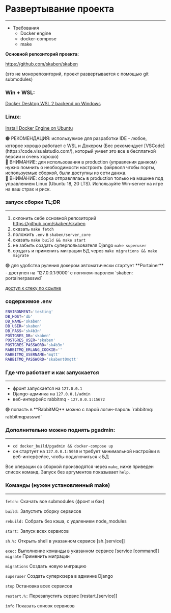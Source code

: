 # Развертывание проекта

---

- Требования
    - Docker engine
    - docker-compose
    - make

**Основной репозиторий проекта:**

https://github.com/skaben/skaben

(это не монорепозиторий, проект развертывается с помощью git submodules)

### Win + WSL:

[Docker Desktop WSL 2 backend on Windows](https://docs.docker.com/desktop/windows/wsl/)

### Linux:

[Install Docker Engine on Ubuntu](https://docs.docker.com/engine/install/ubuntu/)

<aside>
🟠 РЕКОМЕНДАЦИЯ: используемое для разработки IDE - любое, которое хорошо работает с WSL и Докером (Бес рекомендует [VSCode](https://code.visualstudio.com/), который умеет это все в бесплатной версии и очень хорошо)

</aside>

<aside>
🔴 ВНИМАНИЕ: для использования в production (управления данжом) нужно помнить о необходимости настроить файрволл чтобы порты, используемые сборкой, были доступны из сети данжа.

</aside>

<aside>
🔴 ВНИМАНИЕ: сборка отправлялась в production только на машине под управлением Linux (Ubuntu 18, 20 LTS). Используйте Win-server на игре на ваш страх и риск.

</aside>

### запуск сборки TL;DR

---

1. склонить себе основной репозиторий https://github.com/skaben/skaben
2. сказать `make fetch`
3. положить `.env` в `skaben/server_core`
4. сказать `make build && make start`
5. не забыть создать суперпользователя Django `make superuser`
6. создать и применить миграции БД через `make migrations && make migrate`

<aside>
🟢 для удобства руления докером автоматически стартует **Portainer** - доступен на `127.0.0.1:9000` с логином-паролем `skaben: portainerpasswd`

[доступ к стеку по ссылке](http://127.0.0.1:9000/#!/2/docker/stacks/skaben?type=2&regular=false&external=true&orphaned=false)

</aside>

### содержимое .env

```bash
ENVIRONMENT='testing'
DB_HOST='db'
DB_NAME='skaben'
DB_USER='skaben'
DB_PASS='sk4b3n'
POSTGRES_DB='skaben'
POSTGRES_USER='skaben'
POSTGRES_PASSWORD='sk4b3n'
RABBITMQ_ERLANG_COOKIE=''
RABBITMQ_USERNAME='mqtt'
RABBITMQ_PASSWORD='skabent0mqtt'
```

### Где что работает и как запускается

---

- фронт запускается на `127.0.0.1`
- Django-админка на `127.0.0.1/admin`
- веб-интерфейс rabbitmq - `127.0.0.1:15672`

<aside>
🟢 попасть в **RabbitMQ** можно с парой логин-пароль `rabbitmq: rabbitmqpasswd`

</aside>

### Дополнительно можно поднять pgadmin:

---

- `cd docker_build/pgadmin && docker-compose up`
- он стартует на `127.0.0.1:5050` и требует минимальной настройки в веб-интерфейсе, чтобы подключиться к БД

Все операции со сборкой производятся через `make`, ниже приведен список команд. Запуск без аргументов показывает `help`.

### Команды (нужен установленный make)

---

`fetch:` Скачать все submodules (фронт и бэк)

`build:` Запустить сборку сервисов

`rebuild:` Собрать без кэша, с удалением node_modules

`start:` Запуск всех сервисов

`sh.%:` Открыть shell в указанном сервисе [sh.[service]]

`exec:` Выполнение команды в указанном сервисе [service [command]]
`migrate` Применить миграции

`migrations` Создать новую миграцию

`superuser` Создать суперюзера в админке Django

`stop` Остановка всех сервисов

`restart.%:` Перезапустить сервис [restart.[service]]

`info` Показать список сервисов